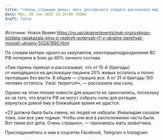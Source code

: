 ```yaml
---
title: "«Очень страшные дела»: мать российского солдата рассказала ему о реальных потерях РФ в Украине — перехват"
date: Mon, 06 Jun 2022 14:34:00 +0300
draft: false
---
```

Источник: Новое Время https://nv.ua/ukraine/events/mat-rossiyskogo-soldata-rasskazala-emu-o-realnyh-poteryah-rf-v-ukraine-perehvat-novosti-ukrainy-50247890.html


По словам матери одного из оккупантов, некоторыеподразделения ВС РФ потеряли в боях до 80% личного состава.

«Там парень приехал и рассказывал, что от 15-й (бригады) от находящихся на дислокации пацанов 20% живых осталось и полно пропавших без вести. В общем — страшно все. А от 31-й бригады 100 человек осталось. Ужас творится!», — рассказала она сыну.

Однако на этом плохие новости для рашиста не закончились, поскольку из-за того, что власти РФ не могут собрать силы для ротации, вернуться домой ему в ближайшее время не удастся.

«23 должна была быть смена, но людей не набрали. Инвалидам сказали тоже, они все уже годные. Чтобы они все в расположении части были. Вот такие вот дела. Очень страшно», — призналась мать захватчика.

Присоединяйтесь к нам в соцсетях Facebook, Telegram и Instagram.
